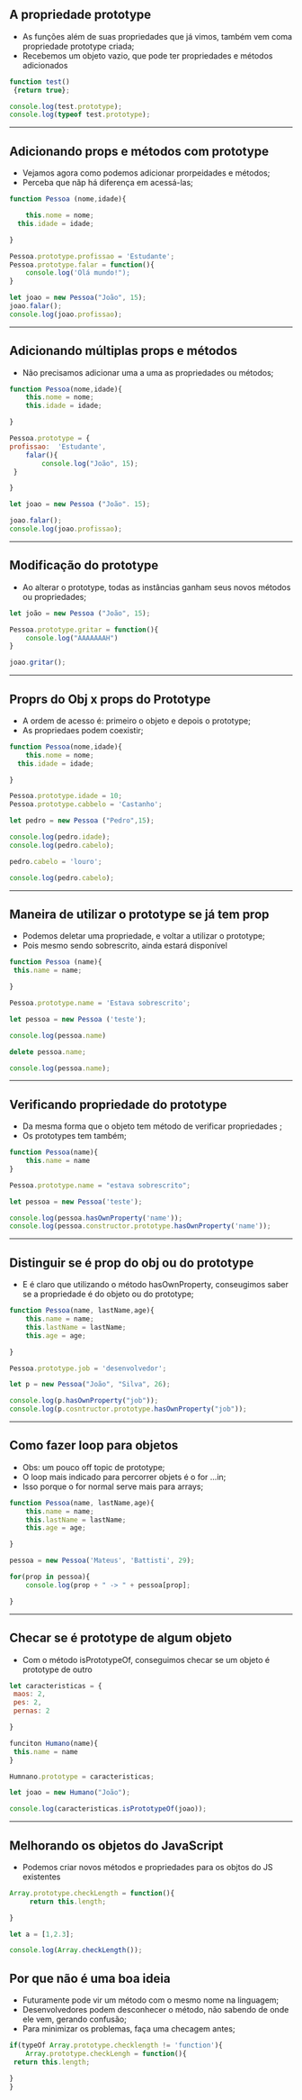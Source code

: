 ## A propriedade prototype

- As funções além de suas propriedades que já vimos, também vem coma propriedade prototype criada;
- Recebemos um objeto vazio, que pode ter propriedades e métodos adicionados

```jsx
function test()
 {return true};

console.log(test.prototype);
console.log(typeof test.prototype);
```

---

## Adicionando props e métodos com prototype

- Vejamos agora como podemos adicionar prorpeidades e métodos;
- Perceba que nãp há diferença em acessá-las;

```jsx
function Pessoa (nome,idade){

	this.nome = nome;
  this.idade = idade;

}

Pessoa.prototype.profissao = 'Estudante';
Pessoa.prototype.falar = function(){
	console.log('Olá mundo!");
}

let joao = new Pessoa("João", 15);
joao.falar();
console.log(joao.profissao);
```

---

## Adicionando múltiplas props e métodos

- Não precisamos adicionar uma a uma as propriedades ou métodos;

```jsx
function Pessoa(nome,idade){
	this.nome = nome;
	this.idade = idade;

}

Pessoa.prototype = {
profissao:  'Estudante',
	falar(){
		console.log("João", 15);
 }

}

let joao = new Pessoa ("João". 15);

joao.falar();
console.log(joao.profissao);
```

---

## Modificação do prototype

- Ao alterar o prototype, todas as instâncias ganham seus novos métodos ou propriedades;

```jsx
let joão = new Pessoa ("João", 15);

Pessoa.prototype.gritar = function(){
	console.log("AAAAAAAH")
}

joao.gritar();
```

---

## Proprs do Obj x props do Prototype

- A ordem de acesso é: primeiro o objeto e depois o prototype;
- As propriedaes  podem coexistir;

```jsx
function Pessoa(nome,idade){
	this.nome = nome;
  this.idade = idade;

}

Pessoa.prototype.idade = 10;
Pessoa.prototype.cabbelo = 'Castanho';

let pedro = new Pessoa ("Pedro",15);

console.log(pedro.idade);
console.log(pedro.cabelo);

pedro.cabelo = 'louro';

console.log(pedro.cabelo);
```

---

## Maneira de utilizar o prototype se já tem prop

- Podemos deletar uma propriedade, e voltar a utilizar o prototype;
- Pois mesmo sendo sobrescrito, ainda estará disponível

```jsx
function Pessoa (name){
 this.name = name;

}

Pessoa.prototype.name = 'Estava sobrescrito';

let pessoa = new Pessoa ('teste');

console.log(pessoa.name)

delete pessoa.name;

console.log(pessoa.name);
```

---

## Verificando propriedade do prototype

- Da mesma forma que o objeto tem método de verificar propriedades ;
- Os prototypes tem também;

```jsx
function Pessoa(name){
	this.name = name
}

Pessoa.prototype.name = "estava sobrescrito";

let pessoa = new Pessoa('teste');

console.log(pessoa.hasOwnProperty('name'));
console.log(pessoa.constructor.prototype.hasOwnProperty('name'));
```

---

## Distinguir se é prop do obj ou do prototype

- E é claro que utilizando o método hasOwnProperty, conseugimos saber se a propriedade é do objeto ou do prototype;

```jsx
function Pessoa(name, lastName,age){
	this.name = name;
	this.lastName = lastName;
	this.age = age;

}

Pessoa.prototype.job = 'desenvolvedor';

let p = new Pessoa("João", "Silva", 26);

console.log(p.hasOwnProperty("job"));
console.log(p.cosntructor.prototype.hasOwnProperty("job"));
```

---

## Como fazer loop para objetos

- Obs: um pouco off topic de prototype;
- O loop mais indicado para percorrer objets é o for ...in;
- Isso porque o for normal serve mais para arrays;

```jsx
function Pessoa(name, lastName,age){
	this.name = name;
	this.lastName = lastName;
	this.age = age;

}

pessoa = new Pessoa('Mateus', 'Battisti', 29);

for(prop in pessoa){
	console.log(prop + " -> " + pessoa[prop];

}
```

---

## Checar se é prototype de algum objeto

- Com o método isPrototypeOf, conseguimos checar se um objeto é prototype de outro

```jsx
let caracteristicas = {
 maos: 2,
 pes: 2,
 pernas: 2

}

funciton Humano(name){
 this.name = name
}

Humnano.prototype = caracteristicas;

let joao = new Humano("João");

console.log(caracteristicas.isPrototypeOf(joao));
```

---

## Melhorando os objetos do JavaScript

- Podemos criar novos métodos e propriedades para os objtos do JS existentes

```jsx
Array.prototype.checkLength = function(){
	 return this.length;

}

let a = [1,2.3];

console.log(Array.checkLength());
```

## Por que não é uma boa ideia

- Futuramente pode vir um método com o mesmo nome na linguagem;
- Desenvolvedores podem desconhecer o método, não sabendo de onde ele vem, gerando confusão;
- Para minimizar os problemas, faça uma checagem antes;

```jsx
if(typeOf Array.prototype.checklength != 'function'){
	Array.prototype.checkLengh = function(){
 return this.length;

}
}
```
